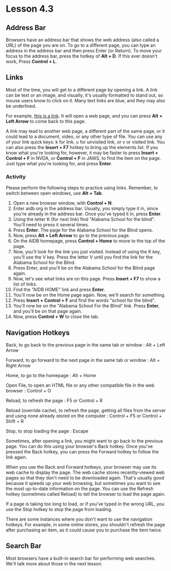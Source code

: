 # Lesson 4.3

## Address Bar

Browsers have an address bar that shows the web address (also called a URL) of the page you are on. To go to a different page, you can type an address in the address bar and then press Enter (or Return). To move your focus to the address bar, press the hotkey of **Alt + D**. If this ever doesn't work, Press **Control + L**.

## Links

Most of the time, you will get to a different page by opening a link. A link can be text or an image, and visually, it's usually formatted to stand out, so mouse users know to click on it. Many text links are blue, and they may also be underlined.

For example, [this is a link](http://www.alassist.us). It will open a web page, and you can press **Alt + Left Arrow** to come back to this page.

A link may lead to another web page, a different part of the same page, or it could lead to a document, video, or any other type of file. You can use any of your link quick keys: k for link, u for unvisited link, or v or visited link. You can also press the **Insert + F7** hotkey to bring up the elements list. If you know what you're looking for, however, it may be faster to press **Insert + Control + F** in NVDA, or **Control + F** in JAWS, to find the item on the page. Just type what you're looking for, and press **Enter**.

### Activity

Please perform the following steps to practice using links. Remember, to switch between open windows, use **Alt + Tab**.

1. Open a new browser window, with **Control + N**.
2. Enter aidb.org in the address bar. Usually, you simply type it in, since you're already in the address bar. Once you've typed it in, press **Enter**.
3. Using the letter K (for next link) find "Alabama School for the blind". You'll need to press it several times.
4. Press **Enter**. The page for the Alabama School for the Blind opens.
5. Now, press **Alt + Left Arrow** to go to the previous page.
6. On the AIDB homepage, press **Control + Home** to move to the top of the page.
7. Now, you'll look for the link you just visited. Instead of using the K key, you'll use the V key. Press the letter V until you find the link for the Alabama School for the Blind.
8. Press Enter, and you'll be on the Alabama School for the Blind page again.
9. Now, let's see what links are on this page. Press **Insert + F7** to show a list of links.
10. Find the "AIDB HOME" link and press **Enter**.
11. You'll now be on the Home page again. Now, we'll search for something.
12. Press **Insert + Control + F** and find the words "school for the blind".
13. You'll now be on the "Alabama School For the Blind" link. Press **Enter**, and you'll be on that page again.
14. Now, press **Control + W** to close the tab.

## Navigation Hotkeys

Back, to go back to the previous page in the same tab or window
: Alt + Left Arrow

Forward, to go forward to the next page in the same tab or window
: Alt + Right Arrow

Home, to go to the homepage
: Alt + Home

Open File, to open an HTML file or any other compatible file in the web browser
: Control + O

Reload, to refresh the page
: F5 or Control + R

Reload (override cache), to refresh the page, getting all files from the server and using none already stored on the computer
: Control + F5 or Control + Shift + R

Stop, to stop loading the page
: Escape

Sometimes, after opening a link, you might want to go back to the
previous page. You can do this using your browser's Back hotkey. Once
you've pressed the Back hotkey, you can press the Forward hotkey to
follow the link again.

When you use the Back and Forward hotkeys, your browser may use its web
cache to display the page. The web cache stores recently-viewed web
pages so that they don't need to be downloaded again. That's usually
good because it speeds up your web browsing, but sometimes you want to
see the most up-to-date information on the page. You can use the Refresh
hotkey (sometimes called Reload) to tell the browser to load the page
again.

If a page is taking too long to load, or if you've typed in the wrong URL, you use the Stop hotkey to stop the page from loading.

There are some instances where you don't want to use the navigation hotkeys. For example, in some online stores, you shouldn't refresh the page after purchasing an item, as it could cause you to purchase the item twice.

## Search Bar

Most browsers have a built-in search bar for performing web searches. We'll talk more about those in the next lesson.
